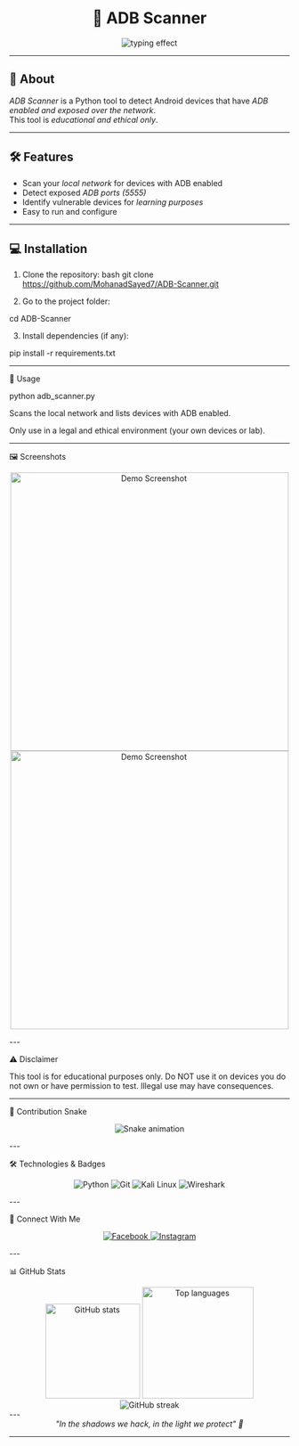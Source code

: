 <h1 align="center">📱 ADB Scanner</h1>
<p align="center">
  <img src="https://readme-typing-svg.herokuapp.com?font=Fira+Code&size=22&pause=1000&color=00FF00&center=true&vCenter=true&width=500&lines=Scan+ADB+Vulnerable+Devices;Python+Tool;For+Educational+Purposes;Safe+%26+Legal+Use" alt="typing effect" />
</p>

---

## 🔐 About
*ADB Scanner* is a Python tool to detect Android devices that have *ADB enabled and exposed over the network*.  
This tool is *educational and ethical only*.

---

## 🛠️ Features
- Scan your *local network* for devices with ADB enabled  
- Detect exposed *ADB ports (5555)*  
- Identify vulnerable devices for *learning purposes*  
- Easy to run and configure

---

## 💻 Installation
1. Clone the repository:
bash
git clone https://github.com/MohanadSayed7/ADB-Scanner.git

2. Go to the project folder:



cd ADB-Scanner

3. Install dependencies (if any):



pip install -r requirements.txt


---

🚀 Usage

python adb_scanner.py

Scans the local network and lists devices with ADB enabled.

Only use in a legal and ethical environment (your own devices or lab).



---

🖼 Screenshots

<p align="center">
  <img src="https://raw.githubusercontent.com/MohanadSayed7/ADB-Scanner/main/screenshots/demo1.png" alt="Demo Screenshot" width="500"/>
  <img src="https://raw.githubusercontent.com/MohanadSayed7/ADB-Scanner/main/screenshots/demo2.png" alt="Demo Screenshot" width="500"/>
</p>
---

⚠️ Disclaimer

This tool is for educational purposes only.
Do NOT use it on devices you do not own or have permission to test.
Illegal use may have consequences.


---

🐍 Contribution Snake

<p align="center">
  <img src="https://raw.githubusercontent.com/MohanadSayed7/MohanadSayed7/output/snake.svg" alt="Snake animation" />
</p>
---

🛠️ Technologies & Badges

<p align="center">
  <img src="https://img.shields.io/badge/Python-000?style=flat&logo=python&logoColor=00FF00" alt="Python" />
  <img src="https://img.shields.io/badge/Git-000?style=flat&logo=git&logoColor=00FF00" alt="Git" />
  <img src="https://img.shields.io/badge/Kali_Linux-000?style=flat&logo=kalilinux&logoColor=00FF00" alt="Kali Linux" />
  <img src="https://img.shields.io/badge/Wireshark-000?style=flat&logo=wireshark&logoColor=00FF00" alt="Wireshark" />
</p>
---

📲 Connect With Me

<p align="center">
  <a href="https://www.facebook.com/mohanad.sayd.700" target="_blank">
    <img src="https://img.shields.io/badge/Facebook-000?style=flat&logo=facebook&logoColor=00FF00" alt="Facebook" />
  </a>
  <a href="https://www.instagram.com/moh_anadsayed/" target="_blank">
    <img src="https://img.shields.io/badge/Instagram-000?style=flat&logo=instagram&logoColor=00FF00" alt="Instagram" />
  </a>
</p>
---

📊 GitHub Stats

<div align="center">
  <img height="170" src="https://github-readme-stats.vercel.app/api?username=MohanadSayed7&theme=chartreuse-dark&show_icons=true&hide_border=true" alt="GitHub stats" />
  <img height="200" src="https://github-readme-stats.vercel.app/api/top-langs/?username=MohanadSayed7&layout=compact&theme=chartreuse-dark&hide_border=true" alt="Top languages" />
</div><div align="center">
  <img src="https://github-readme-streak-stats.herokuapp.com/?user=MohanadSayed7&theme=chartreuse-dark&hide_border=true" alt="GitHub streak" />
</div>
---

<div align="center">
  <i>"In the shadows we hack, in the light we protect" 🦇</i>
</div>

---
